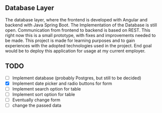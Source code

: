 ## Database Layer

The database layer, where the frontend is developed with Angular and
backend with Java Spring Boot. The Implementation of the Database is
still open. Communication from frontend to backend is based on REST.
This right now this is a small prototype, with fixes and improvements
needed to be made. This project is made for learning purposes and to
gain experiences with the adopted technologies used in the project. End
goal would be to deploy this application for usage at my current
employer.

## TODO

- [ ] Implement database (probably Postgres, but still to be decided)
- [x] Implement date picker and radio buttons for form
- [ ] Implement search option for table
- [ ] Implement sort option for table
- [ ] Eventually change form
- [ ] change the passed data
